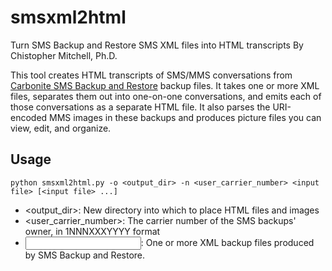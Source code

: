 # smsxml2html
Turn SMS Backup and Restore SMS XML files into HTML transcripts
By Chistopher Mitchell, Ph.D.

This tool creates HTML transcripts of SMS/MMS conversations from
[Carbonite SMS Backup and Restore](https://www.carbonite.com/en/apps/call-log-sms-backup-restore)
backup files. It takes one or more XML files, separates them out into one-on-one conversations,
and emits each of those conversations as a separate HTML file. It also parses the URI-encoded
MMS images in these backups and produces picture files you can view, edit, and organize.

Usage
-----
    python smsxml2html.py -o <output_dir> -n <user_carrier_number> <input file> [<input file> ...]

  * <output_dir>: New directory into which to place HTML files and images
  * <user_carrier_number>: The carrier number of the SMS backups' owner, in 1NNNXXXYYYY format
  * <input file>: One or more XML backup files produced by SMS Backup and Restore.
